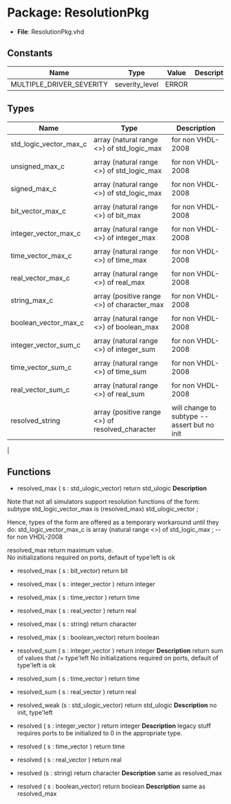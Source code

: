 # Package: ResolutionPkg

- **File**: ResolutionPkg.vhd
## Constants

| Name                     | Type           | Value  | Description |
| ------------------------ | -------------- | ------ | ----------- |
| MULTIPLE_DRIVER_SEVERITY | severity_level |  ERROR |             |
## Types

| Name                   | Type                                             | Description                                    |
| ---------------------- | ------------------------------------------------ | ---------------------------------------------- |
| std_logic_vector_max_c | array (natural range <>) of std_logic_max        |  for non VHDL-2008                            |
| unsigned_max_c         | array (natural range <>) of std_logic_max        |  for non VHDL-2008                            |
| signed_max_c           | array (natural range <>) of std_logic_max        |  for non VHDL-2008                            |
| bit_vector_max_c       | array (natural range <>) of bit_max              |  for non VHDL-2008                            |
| integer_vector_max_c   | array (natural range <>) of integer_max          |  for non VHDL-2008                            |
| time_vector_max_c      | array (natural range <>) of time_max             |  for non VHDL-2008                            |
| real_vector_max_c      | array (natural range <>) of real_max             |  for non VHDL-2008                            |
| string_max_c           | array (positive range <>) of character_max       |  for non VHDL-2008                            |
| boolean_vector_max_c   | array (natural range <>) of boolean_max          |  for non VHDL-2008                            |
| integer_vector_sum_c   | array (natural range <>) of integer_sum          |  for non VHDL-2008                            |
| time_vector_sum_c      | array (natural range <>) of time_sum             |  for non VHDL-2008                            |
| real_vector_sum_c      | array (natural range <>) of real_sum             |  for non VHDL-2008                            |
| resolved_string        | array (positive range <>) of resolved_character  |  will change to subtype -- assert but no init |
## Functions
- resolved_max <font id="function_arguments">( s : std_ulogic_vector) </font> <font id="function_return">return std_ulogic </font>
**Description**

 Note that not all simulators support resolution functions of the form:
    subtype  std_logic_vector_max is (resolved_max) std_ulogic_vector ;

 Hence, types of the form are offered as a temporary workaround until they do: 
    std_logic_vector_max_c is array (natural range <>) of std_logic_max ; -- for non VHDL-2008

 resolved_max
   return maximum value.  
   No initializations required on ports, default of type'left is ok

- resolved_max <font id="function_arguments">( s : bit_vector) </font> <font id="function_return">return bit </font>
- resolved_max <font id="function_arguments">( s : integer_vector ) </font> <font id="function_return">return integer </font>
- resolved_max <font id="function_arguments">( s : time_vector ) </font> <font id="function_return">return time </font>
- resolved_max <font id="function_arguments">( s : real_vector ) </font> <font id="function_return">return real </font>
- resolved_max <font id="function_arguments">( s : string) </font> <font id="function_return">return character </font>
- resolved_max <font id="function_arguments">( s : boolean_vector) </font> <font id="function_return">return boolean </font>
- resolved_sum <font id="function_arguments">( s : integer_vector ) </font> <font id="function_return">return integer </font>
**Description**
 return sum of values that /= type'left
 No initializations required on ports, default of type'left is ok

- resolved_sum <font id="function_arguments">( s : time_vector ) </font> <font id="function_return">return time </font>
- resolved_sum <font id="function_arguments">( s : real_vector ) </font> <font id="function_return">return real </font>
- resolved_weak <font id="function_arguments">(s : std_ulogic_vector) </font> <font id="function_return">return std_ulogic </font>
**Description**
 no init, type'left
- resolved <font id="function_arguments">( s : integer_vector ) </font> <font id="function_return">return integer </font>
**Description**
 legacy stuff
 requires ports to be initialized to 0 in the appropriate type.  

- resolved <font id="function_arguments">( s : time_vector ) </font> <font id="function_return">return time </font>
- resolved <font id="function_arguments">( s : real_vector ) </font> <font id="function_return">return real </font>
- resolved <font id="function_arguments">(s : string) </font> <font id="function_return">return character </font>
**Description**
 same as resolved_max
- resolved <font id="function_arguments">( s : boolean_vector) </font> <font id="function_return">return boolean </font>
**Description**
same as resolved_max  
